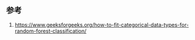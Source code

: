 



## 参考

1. https://www.geeksforgeeks.org/how-to-fit-categorical-data-types-for-random-forest-classification/